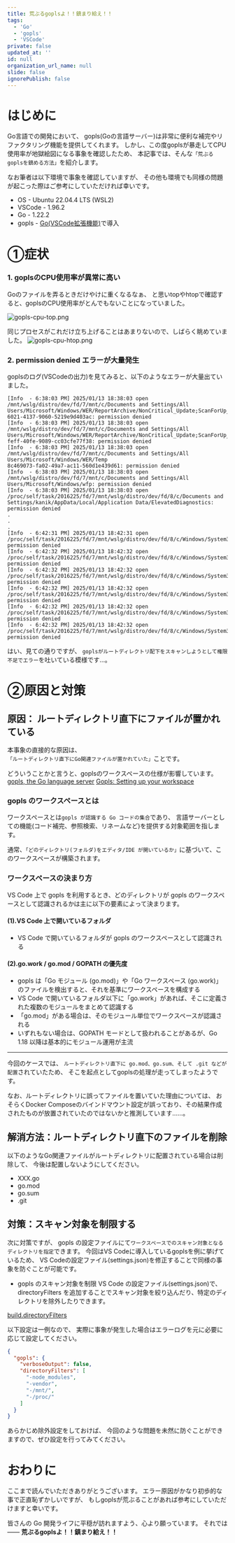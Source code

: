 ```yaml
---
title: 荒ぶるgoplsよ！！鎮まり給え！！
tags:
  - 'Go'
  - 'gopls'
  - 'VSCode'
private: false
updated_at: ''
id: null
organization_url_name: null
slide: false
ignorePublish: false
---
```


<!-- 発端や概要を記載 -->
# はじめに
Go言語での開発において、
gopls(Goの言語サーバー)は非常に便利な補完やリファクタリング機能を提供してくれます。
しかし、この度goplsが暴走してCPU使用率が地獄絵図になる事象を確認したため、
本記事では、そんな`「荒ぶる goplsを鎮める方法」`を紹介します。

なお筆者は以下環境で事象を確認していますが、
その他も環境でも同様の問題が起こった際はご参考にしていただければ幸いです。

* OS - Ubuntu 22.04.4 LTS (WSL2)
* VSCode - 1.96.2
* Go - 1.22.2
* gopls - [Go(VSCode拡張機能)](https://marketplace.visualstudio.com/items?itemName=golang.Go)で導入

<!-- 各チャプター -->
<a id="#Chapter1"></a>

# ➀症状

### 1. goplsのCPU使用率が異常に高い
Goのファイルを弄るときだけやけに重くなるなぁ、
と思いtopやhtopで確認すると、goplsのCPU使用率がとんでもないことになっていました。

![gopls-cpu-top.png](https://qiita-image-store.s3.ap-northeast-1.amazonaws.com/0/3491064/4d85946e-80f1-00bc-2433-cca384fe8d86.png)

同じプロセスがこれだけ立ち上げることはあまりないので、しばらく眺めていました。
![gopls-cpu-htop.png](https://qiita-image-store.s3.ap-northeast-1.amazonaws.com/0/3491064/30d794b0-fc53-ec5a-1cc1-3a095152f0b2.png)


### 2. permission denied エラーが大量発生
goplsのログ(VSCodeの出力)を見てみると、以下のようなエラーが大量出ていました。
```
[Info  - 6:38:03 PM] 2025/01/13 18:38:03 open /mnt/wslg/distro/dev/fd/7/mnt/c/Documents and Settings/All Users/Microsoft/Windows/WER/ReportArchive/NonCritical_Update;ScanForUp_fcd1f84b8840165b971819dfbdaca46b6cff5de_00000000_bb3b3e87-6021-4137-9060-5219e9d403ac: permission denied
[Info  - 6:38:03 PM] 2025/01/13 18:38:03 open /mnt/wslg/distro/dev/fd/7/mnt/c/Documents and Settings/All Users/Microsoft/Windows/WER/ReportArchive/NonCritical_Update;ScanForUp_fcd1f84b8840165b971819dfbdaca46b6cff5de_00000000_7d580537-feff-40fe-9089-cc03cfe77f38: permission denied
[Info  - 6:38:03 PM] 2025/01/13 18:38:03 open /mnt/wslg/distro/dev/fd/7/mnt/c/Documents and Settings/All Users/Microsoft/Windows/WER/Temp
8c469073-fa02-49a7-ac11-560d1e439d61: permission denied
[Info  - 6:38:03 PM] 2025/01/13 18:38:03 open /mnt/wslg/distro/dev/fd/7/mnt/c/Documents and Settings/All Users/Microsoft/Windows/wfp: permission denied
[Info  - 6:38:03 PM] 2025/01/13 18:38:03 open /proc/self/task/2016225/fd/7/mnt/wslg/distro/dev/fd/8/c/Documents and Settings/kanik/AppData/Local/Application Data/ElevatedDiagnostics: permission denied
.
.
.
[Info  - 6:42:31 PM] 2025/01/13 18:42:31 open /proc/self/task/2016225/fd/7/mnt/wslg/distro/dev/fd/8/c/Windows/System32/networklist: permission denied
[Info  - 6:42:32 PM] 2025/01/13 18:42:32 open /proc/self/task/2016225/fd/7/mnt/wslg/distro/dev/fd/8/c/Windows/System32/SleepStudy: permission denied
[Info  - 6:42:32 PM] 2025/01/13 18:42:32 open /proc/self/task/2016225/fd/7/mnt/wslg/distro/dev/fd/8/c/Windows/System32/spool/PRINTERS: permission denied
[Info  - 6:42:32 PM] 2025/01/13 18:42:32 open /proc/self/task/2016225/fd/7/mnt/wslg/distro/dev/fd/8/c/Windows/System32/spool/SERVERS: permission denied
[Info  - 6:42:32 PM] 2025/01/13 18:42:32 open /proc/self/task/2016225/fd/7/mnt/wslg/distro/dev/fd/8/c/Windows/System32/sru: permission denied
[Info  - 6:42:32 PM] 2025/01/13 18:42:32 open /proc/self/task/2016225/fd/7/mnt/wslg/distro/dev/fd/8/c/Windows/System32/Tasks: permission denied
```

はい、見ての通りですが、
`goplsがルートディレクトリ配下をスキャンしようとして権限不足でエラー`を吐いている模様です…。


<a id="#Chapter2"></a>

# ➁原因と対策

## 原因： ルートディレクトリ直下にファイルが置かれている
本事象の直接的な原因は、
`「ルートディレクトリ直下にGo関連ファイルが置かれていた」`ことです。

どういうことかと言うと、goplsのワークスペースの仕様が影響しています。
[gopls, the Go language server](https://github.com/golang/tools/blob/master/gopls/README.md)
[Gopls: Setting up your workspace](https://github.com/golang/tools/blob/master/gopls/doc/workspace.md)

### gopls のワークスペースとは
ワークスペースとは`gopls が認識する Go コードの集合`であり、
言語サーバーとしての機能(コード補完、参照検索、リネームなど)を提供する対象範囲を指します。

通常、`「どのディレクトリ(フォルダ)をエディタ/IDE が開いているか」`に基づいて、このワークスペースが構築されます。

### ワークスペースの決まり方

VS Code 上で gopls を利用するとき、どのディレクトリが gopls のワークスペースとして認識されるかは主に以下の要素によって決まります。

#### (1).VS Code 上で開いているフォルダ

- VS Code で開いているフォルダが gopls のワークスペースとして認識される

#### (2).go.work / go.mod / GOPATH の優先度

- gopls は「Go モジュール (go.mod)」や「Go ワークスペース (go.work)」のファイルを検出すると、それを基準にワークスペースを構成する
- VS Code で開いているフォルダ以下に「go.work」があれば、そこに定義された複数のモジュールをまとめて認識する
- 「go.mod」がある場合は、そのモジュール単位でワークスペースが認識される
- いずれもない場合は、GOPATH モードとして扱われることがあるが、Go 1.18 以降は基本的にモジュール運用が主流

---

今回のケースでは、
`ルートディレクトリ直下に go.mod、go.sum、そして .git などが配置`されていたため、
そこを起点としてgoplsの処理が走ってしまったようです。

なお、ルートディレクトリに誤ってファイルを置いていた理由については、
おそらくDocker Composeのバインドマウント設定が誤っており、その結果作成されたものが放置されていたのではないかと推測しています……。


## 解消方法：ルートディレクトリ直下のファイルを削除
以下のようなGo関連ファイルがルートディレクトリに配置されている場合は削除して、
今後は配置しないようにしてください。

- XXX.go
- go.mod
- go.sum
- .git

## 対策：スキャン対象を制限する
次に対策ですが、
gopls の設定ファイルにて`ワークスペースでのスキャン対象となるディレクトリを指定`できます。
今回はVS Codeに導入しているgoplsを例に挙げているため、
VS Codeの設定ファイル(settings.json)を修正することで同様の事象を防ぐことが可能です。

* gopls のスキャン対象を制限
VS Code の設定ファイル(settings.json)で、directoryFilters を追加することでスキャン対象を絞り込んだり、特定のディレクトリを除外したりできます。

[build.directoryFilters](https://github.com/golang/vscode-go/blob/master/docs/settings.md#builddirectoryfilters)

以下設定は一例なので、
実際に事象が発生した場合はエラーログを元に必要に応じて設定してください。

```json:settings.json
{
  "gopls": {
    "verboseOutput": false,
    "directoryFilters": [
      "-node_modules",
      "-vendor",
      "-/mnt/",
      "-/proc/"
    ]
  }
}
```

あらかじめ除外設定をしておけば、
今回のような問題を未然に防ぐことができますので、ぜひ設定を行ってみてください。


<a id="#Chapter2"></a>

# おわりに

ここまで読んでいただきありがとうございます。
エラー原因がかなり初歩的な事で正直恥ずかしいですが、
もしgoplsが荒ぶることがあれば参考にしていただけますと幸いです。

皆さんの Go 開発ライフに平穏が訪れますよう、心より願っています。
それでは――
**荒ぶるgoplsよ！！鎮まり給え！！**
